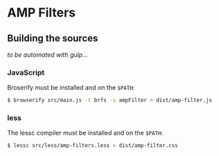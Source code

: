 AMP Filters
===========

Building the sources
--------------------

_to be automated with gulp..._


### JavaScript

Broserify must be installed and on the `$PATH`:

```bash
$ browserify src/main.js -t brfs -s ampFilter > dist/amp-filter.js
```

### less

The lessc compiler must be installed and on the `$PATH`:

```bash
$ lessc src/less/amp-filters.less > dist/amp-filter.css
```
